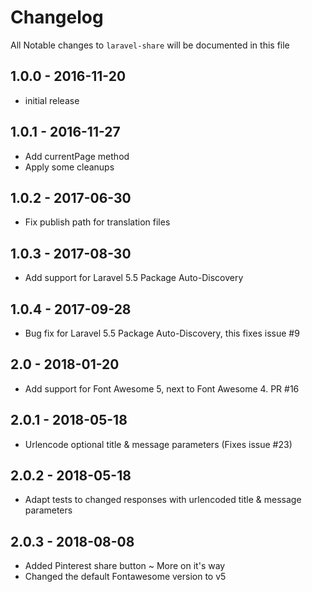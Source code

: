 # Changelog

All Notable changes to `laravel-share` will be documented in this file

## 1.0.0 - 2016-11-20

- initial release

## 1.0.1 - 2016-11-27

- Add currentPage method
- Apply some cleanups

## 1.0.2 - 2017-06-30
- Fix publish path for translation files

## 1.0.3 - 2017-08-30
- Add support for Laravel 5.5 Package Auto-Discovery

## 1.0.4 - 2017-09-28
- Bug fix for Laravel 5.5 Package Auto-Discovery, this fixes issue #9

## 2.0 - 2018-01-20
- Add support for Font Awesome 5, next to Font Awesome 4. PR #16

## 2.0.1 - 2018-05-18
- Urlencode optional title & message parameters (Fixes issue #23)

## 2.0.2 - 2018-05-18
- Adapt tests to changed responses with urlencoded title & message parameters

## 2.0.3 - 2018-08-08
- Added Pinterest share button ~ More on it's way
- Changed the default Fontawesome version to v5